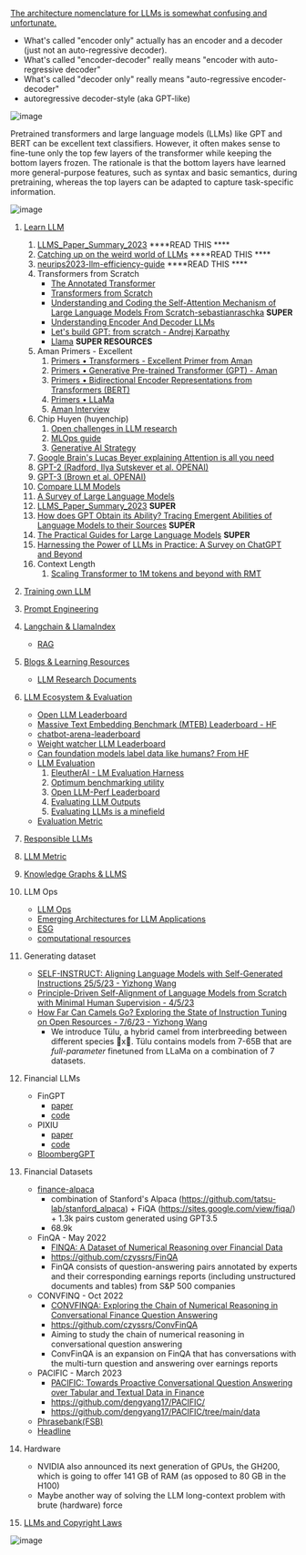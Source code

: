[The architecture nomenclature for LLMs is somewhat confusing and unfortunate.](https://www.linkedin.com/posts/yann-lecun_a-survey-of-llms-with-a-practical-guide-and-activity-7057527966540386304-M4_2?utm_source=share&utm_medium=member_desktop)
- What's called "encoder only" actually has an encoder and a decoder (just not an auto-regressive decoder).
- What's called "encoder-decoder" really means "encoder with auto-regressive decoder"
- What's called "decoder only" really means "auto-regressive encoder-decoder"
- autoregressive decoder-style (aka GPT-like)

![image](https://github.com/harirajeev/learn_LLMS/assets/13446418/07c93d37-5ee2-4d4f-8a49-16295d426d7a)

Pretrained transformers and large language models (LLMs) like GPT and BERT can be excellent text classifiers. However, it often makes sense to fine-tune only the top few layers of the transformer while keeping the bottom layers frozen. The rationale is that the bottom layers have learned more general-purpose features, such as syntax and basic semantics, during pretraining, whereas the top layers can be adapted to capture task-specific information.

![image](https://github.com/harirajeev/learn_LLMS/assets/13446418/83c86342-1bdc-4e1d-b073-5a38447a8524)


1.  [Learn LLM](https://github.com/harirajeev/learn_LLMS/blob/main/Learn%20LLM.md)
    1. [LLMS_Paper_Summary_2023](https://github.com/rashmimarganiatgithub/LLMS_Library_2023)  ****READ THIS ****
    2. [Catching up on the weird world of LLMs](https://simonwillison.net/2023/Aug/3/weird-world-of-llms/) ****READ THIS ****
    3. [neurips2023-llm-efficiency-guide](https://lightning.ai/pages/community/tutorial/neurips2023-llm-efficiency-guide/) ****READ THIS ****
    4. Transformers from Scratch
       - [The Annotated Transformer](https://nlp.seas.harvard.edu/annotated-transformer/)
       - [Transformers from Scratch](https://e2eml.school/transformers.html#resources)
       - [Understanding and Coding the Self-Attention Mechanism of Large Language Models From Scratch-sebastianraschka](https://sebastianraschka.com/blog/2023/self-attention-from-scratch.html) <b>SUPER</b>
       - [Understanding Encoder And Decoder LLMs](https://magazine.sebastianraschka.com/p/understanding-encoder-and-decoder)
       - [Let's build GPT: from scratch - Andrej Karpathy](https://www.youtube.com/watch?v=kCc8FmEb1nY)
       - [Llama](https://github.com/harirajeev/learn_LLMS/blob/main/Llama.md)  <b>SUPER RESOURCES</b>
    5. Aman Primers - Excellent
        1. [Primers • Transformers - Excellent Primer from Aman](https://aman.ai/primers/ai/transformers/)
        2. [Primers • Generative Pre-trained Transformer (GPT) - Aman](https://aman.ai/primers/ai/gpt/)
        3. [Primers • Bidirectional Encoder Representations from Transformers (BERT)](https://aman.ai/primers/ai/bert/)
        4. [Primers • LLaMa](https://aman.ai/primers/ai/LLaMA/)
        5. [Aman Interview](https://aman.ai/primers/ai/interview/)
    6.  Chip Huyen (huyenchip)
        1. [Open challenges in LLM research](https://huyenchip.com/2023/08/16/llm-research-open-challenges.html)
        2. [MLOps guide](https://huyenchip.com/mlops/)
        3. [Generative AI Strategy](https://huyenchip.com/2023/06/07/generative-ai-strategy.html)
    7. [Google Brain's Lucas Beyer explaining Attention is all you need](https://www.youtube.com/watch?v=EixI6t5oif0)
    8. [GPT-2 (Radford, Ilya Sutskever et al. OPENAI)](https://d4mucfpksywv.cloudfront.net/better-language-models/language_models_are_unsupervised_multitask_learners.pdf)
    9. [GPT-3 (Brown et al. OPENAI)](https://arxiv.org/pdf/2005.14165.pdf)
    10. [Compare LLM Models](https://lightning.ai/pages/community/community-discussions/the-ultimate-battle-of-language-models-lit-llama-vs-gpt3.5-vs-bloom-vs/)
    11. [A Survey of Large Language Models](https://arxiv.org/pdf/2303.18223.pdf)
    12. [LLMS_Paper_Summary_2023](https://github.com/rashmimarganiatgithub/LLMS_Library_2023) <b>SUPER</b>
    13. [How does GPT Obtain its Ability? Tracing Emergent Abilities of Language Models to their Sources](https://yaofu.notion.site/How-does-GPT-Obtain-its-Ability-Tracing-Emergent-Abilities-of-Language-Models-to-their-Sources-b9a57ac0fcf74f30a1ab9e3e36fa1dc1)  <b>SUPER</b>
    14. [The Practical Guides for Large Language Models](https://github.com/Mooler0410/LLMsPracticalGuide) <b>SUPER</b>
    15. [Harnessing the Power of LLMs in Practice: A Survey on ChatGPT and Beyond](https://arxiv.org/pdf/2304.13712.pdf)
    16. Context Length
        1. [Scaling Transformer to 1M tokens and beyond with RMT](https://arxiv.org/pdf/2304.11062.pdf) 
2.  [Training own LLM](https://github.com/harirajeev/learn_LLMS/blob/main/TrainFinetuneInference.md)  

3.  [Prompt Engineering](https://github.com/harirajeev/learn_LLMS/blob/main/PromptEngineering.md)    

4.  [Langchain & LlamaIndex](https://github.com/harirajeev/learn_LLMS/blob/main/LangchainLlamaIndex.md)
       - [RAG](https://github.com/harirajeev/learn_LLMS/blob/main/RAG.md)
5.  [Blogs & Learning Resources](https://github.com/harirajeev/learn_LLMS/blob/main/Blogs&LearningResources.md)
       - [LLM Research Documents](https://github.com/underlines/awesome-ml/blob/master/llm-tools.md#research)
6. [LLM Ecosystem & Evaluation](https://github.com/harirajeev/learn_LLMS/blob/main/LLM_Ecosystem&Evalution.md)
    - [Open LLM Leaderboard](https://huggingface.co/spaces/HuggingFaceH4/open_llm_leaderboard)
    - [Massive Text Embedding Benchmark (MTEB) Leaderboard - HF](https://huggingface.co/spaces/mteb/leaderboard)
    - [chatbot-arena-leaderboard](https://huggingface.co/spaces/lmsys/chatbot-arena-leaderboard)
    - [Weight watcher LLM Leaderboard](https://weightwatcher.ai/leaderboard.html)
    - [Can foundation models label data like humans? From HF](https://huggingface.co/blog/llm-leaderboard)
    - [LLM Evaluation](https://github.com/harirajeev/learn_LLMS/blob/main/Evaluation.md)
        1. [EleutherAI - LM Evaluation Harness](https://github.com/EleutherAI/lm-evaluation-harness)
        2. [Optimum benchmarking utility](https://github.com/huggingface/optimum-benchmark)
        3. [Open LLM-Perf Leaderboard ](https://huggingface.co/spaces/optimum/llm-perf-leaderboard)
        4. [Evaluating LLM Outputs](https://txt.cohere.com/evaluating-llm-outputs/#:~:text=Evaluating%20LLM%20outputs%20is%20especially,ensuring%20a%20great%20user%20experience.)
        5. [Evaluating LLMs is a minefield](https://www.cs.princeton.edu/~arvindn/talks/evaluating_llms_minefield/)
    - [Evaluation Metric](https://github.com/harirajeev/learn_LLMS/blob/main/Evaluation.md)
8. [Responsible LLMs](https://github.com/harirajeev/learn_LLMS/blob/main/ResponsibleLLMs.md)         
9. [LLM Metric](https://github.com/ray-project/llm-numbers)
10. [Knowledge Graphs & LLMS](https://github.com/harirajeev/learn_LLMS/blob/main/KnowledgeGraphs%26LLMS.md)
11. LLM Ops 
    -  [LLM Ops](https://home.mlops.community/home/content)
    -  [Emerging Architectures for LLM Applications](https://a16z.com/2023/06/20/emerging-architectures-for-llm-applications/)
    -  [ESG](https://github.com/harirajeev/learn_LLMS/blob/main/ESG.md)
    -  [computational resources](https://github.com/harirajeev/learn_LLMS/blob/main/computationalresources.md)
12. Generating dataset
    - [SELF-INSTRUCT: Aligning Language Models with Self-Generated Instructions 25/5/23 - Yizhong Wang](https://arxiv.org/pdf/2212.10560.pdf)
    - [Principle-Driven Self-Alignment of Language Models from Scratch with Minimal Human Supervision - 4/5/23](https://arxiv.org/pdf/2305.03047v1.pdf)
    - [How Far Can Camels Go? Exploring the State of Instruction Tuning on Open Resources - 7/6/23 - Yizhong Wang](https://arxiv.org/pdf/2306.04751.pdf)
      - We introduce Tülu, a hybrid camel from interbreeding between different species 🐪x🐫.
Tülu contains models from 7-65B that are *full-parameter* finetuned from LLaMa on a combination of 7 datasets.
13. Financial LLMs
    - FinGPT
      - [paper](https://arxiv.org/pdf/2306.06031.pdf)
      - [code](https://github.com/AI4Finance-Foundation/FinGPT)   
    - PIXIU
      - [paper](https://arxiv.org/abs/2306.05443)
      - [code](https://github.com/chancefocus/PIXIU)
    - [BloombergGPT](https://github.com/harirajeev/learn_LLMS/blob/main/bloombergGPT.md)         

14. Financial Datasets
      - [finance-alpaca](https://huggingface.co/datasets/gbharti/finance-alpaca  )
        - combination of Stanford's Alpaca (https://github.com/tatsu-lab/stanford_alpaca) + FiQA (https://sites.google.com/view/fiqa/) + 1.3k pairs custom generated using GPT3.5
        - 68.9k 
      - FinQA - May 2022
        - [FINQA: A Dataset of Numerical Reasoning over Financial Data](https://arxiv.org/pdf/2109.00122v3.pdf)
        - https://github.com/czyssrs/FinQA
        - FinQA consists of question-answering pairs annotated by experts and their corresponding earnings reports (including unstructured documents and tables) from S&P 500
companies
      - CONVFINQ - Oct 2022
        - [CONVFINQA: Exploring the Chain of Numerical Reasoning in Conversational Finance Question Answering](https://arxiv.org/pdf/2210.03849.pdf)
        - https://github.com/czyssrs/ConvFinQA
        - Aiming to study the chain of numerical reasoning in conversational question answering
        - ConvFinQA is an expansion on FinQA that has conversations with the multi-turn question and answering over earnings reports
      - PACIFIC - March 2023
        - [PACIFIC: Towards Proactive Conversational Question Answering over Tabular and Textual Data in Finance](https://arxiv.org/pdf/2210.08817.pdf)
        - https://github.com/dengyang17/PACIFIC/
        - https://github.com/dengyang17/PACIFIC/tree/main/data
      - [Phrasebank(FSB)](https://huggingface.co/datasets/financial_phrasebank)
      - [Headline](https://paperswithcode.com/dataset/headlines-dataset)
15. Hardware
      -   NVIDIA also announced its next generation of GPUs, the GH200, which is going to offer 141 GB of RAM (as opposed to 80 GB in the H100)
      -   Maybe another way of solving the LLM long-context problem with brute (hardware) force
16. [LLMs and Copyright Laws](https://github.com/harirajeev/learn_LLMS/blob/main/LLMsAndCopyRightLaws.md)
        
![image](https://github.com/harirajeev/learn_LLMS/assets/13446418/fb87fa13-265b-4221-a013-7bd0467e4ebe)
